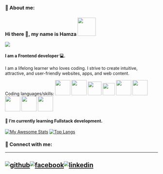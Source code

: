 

### 🚀 About me:
### Hi there 👋, my name is Hamza <img src="https://media.giphy.com/media/OqFpgF7bet1sRoCmpb/giphy.gif" width="60">

![](https://komarev.com/ghpvc/?username=gcteamdev)
#### I am a Frontend developer 💻.


I am a lifelong learner who loves coding. I strive to create intuitive, attractive, and user-friendly websites, apps, and web content. 


Coding languages/skills: <img src="https://user-images.githubusercontent.com/96953205/169663844-b9fdbdae-fc4e-4faa-8bc1-9a8e06ba98c7.png" width="50"> <img src="https://user-images.githubusercontent.com/96953205/169663972-86d6f44c-b645-45f0-b927-1ea55fb80147.png" width="50">   <img src="https://user-images.githubusercontent.com/96953205/169664040-6150544d-a068-4aa6-bb42-96b9f3bab50a.png" width="45">     <img src="https://user-images.githubusercontent.com/96953205/169664170-16298fd6-e471-4e70-bb5b-419a3f932c9f.png" width="40">  <img src="https://user-images.githubusercontent.com/96953205/169664277-6436dcaf-3753-4a9b-95a8-85a6df25d126.png" width="50"> <img src="https://user-images.githubusercontent.com/96953205/169664375-84b8d36f-5eb8-41ba-89a2-dfb387f3249a.png" width="50"> <img src="https://user-images.githubusercontent.com/96953205/169664400-38ffa092-896e-422d-913a-a83d4ba0f698.png" width="50"> <img src="https://user-images.githubusercontent.com/96953205/169664721-24b5c785-2f91-4ddc-b6dd-3ecb29cf8808.png" width="50">  <img src="https://user-images.githubusercontent.com/96953205/169664809-d8a3bb84-9190-4be1-a0e3-be3cb1f8694b.png" width="50"> 












#### 🔭 I’m currently learning Fullstack development. 




[![My Awesome Stats](https://awesome-github-stats.azurewebsites.net/user-stats/gcteamdev?cardType=github&theme=highcontrast)](https://git.io/awesome-stats-card)
[![Top Langs](https://github-readme-stats.vercel.app/api/top-langs/?username=gcteamdev&layout=compact)](https://github.com/gcteamdev)

### 🤝 Connect with me: 


[1]: http://www.github.com/gcteamdev/gcteamdev/edit/main/README.md
[2]: https://www.linkedin.com/in/g-hamza-choudhury-a5889722a/
[3]: https://www.facebook.com/profile.php?id=100077323763865

---
[![github](https://cloud.githubusercontent.com/assets/17016297/18839843/0e06a67a-83d2-11e6-993a-b35a182500e0.png)][1][![facebook](https://cloud.githubusercontent.com/assets/17016297/18839836/0a06deb4-83d2-11e6-8078-1d0974af0f63.png)][2][![linkedin](https://cloud.githubusercontent.com/assets/17016297/18839848/0fc7e74e-83d2-11e6-8c6a-277fc9d6e067.png)][3]
---

